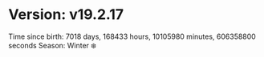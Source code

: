 # Version: v19.2.17
Time since birth: 7018 days, 168433 hours, 10105980 minutes, 606358800 seconds
Season: Winter ❄️
